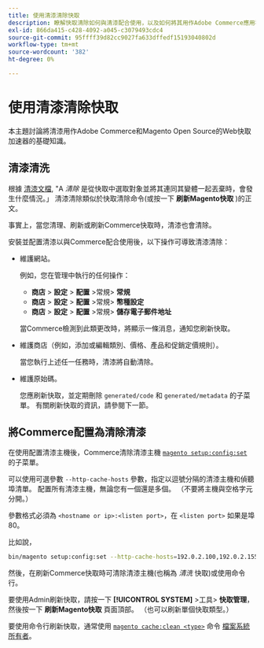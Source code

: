 ```yaml
---
title: 使用清漆清除快取
description: 瞭解快取清除如何與清漆配合使用，以及如何將其用作Adobe Commerce應用程式的Web快取加速器。
exl-id: 866da415-c428-4092-a045-c3079493cdc4
source-git-commit: 95ffff39d82cc9027fa633dffedf15193040802d
workflow-type: tm+mt
source-wordcount: '382'
ht-degree: 0%

---
```


# 使用清漆清除快取

本主題討論將清漆用作Adobe Commerce和Magento Open Source的Web快取加速器的基礎知識。

## 清漆清洗

根據 [清漆文檔](https://www.varnish-cache.org/docs/trunk/users-guide/purging.html), &quot;A *清除* 是從快取中選取對象並將其連同其變體一起丟棄時，會發生什麼情況。」 清漆清除類似於快取清除命令(或按一下 **刷新Magento快取** )的正文。

事實上，當您清理、刷新或刷新Commerce快取時，清漆也會清除。

安裝並配置清漆以與Commerce配合使用後，以下操作可導致清漆清除：

- 維護網站。

   例如，您在管理中執行的任何操作：

   - **商店** > **設定** > **配置** >常規> **常規**
   - **商店** > **設定** > **配置** >常規> **幣種設定**
   - **商店** > **設定** > **配置** >常規> **儲存電子郵件地址**

   當Commerce檢測到此類更改時，將顯示一條消息，通知您刷新快取。

- 維護商店（例如，添加或編輯類別、價格、產品和促銷定價規則）。

   當您執行上述任一任務時，清漆將自動清除。

- 維護原始碼。

   您應刷新快取，並定期刪除 `generated/code` 和 `generated/metadata` 的子菜單。 有關刷新快取的資訊，請參閱下一節。

## 將Commerce配置為清除清漆

在使用配置清漆主機後，Commerce清除清漆主機 [`magento setup:config:set`](https://devdocs.magento.com/guides/v2.4/reference/cli/magento.html#setupconfigset) 的子菜單。

可以使用可選參數 `--http-cache-hosts` 參數，指定以逗號分隔的清漆主機和偵聽埠清單。 配置所有清漆主機，無論您有一個還是多個。 （不要將主機與空格字元分開。）

參數格式必須為 `<hostname or ip>:<listen port>`，在 `<listen port>` 如果是埠80。

比如說，

```bash
bin/magento setup:config:set --http-cache-hosts=192.0.2.100,192.0.2.155:6081
```

然後，在刷新Commerce快取時可清除清漆主機(也稱為 *清洗* 快取)或使用命令行。

要使用Admin刷新快取，請按一下 **[!UICONTROL SYSTEM]** >工具> **快取管理**，然後按一下 **刷新Magento快取** 頁面頂部。 （也可以刷新單個快取類型。）

要使用命令行刷新快取，通常使用 [`magento cache:clean <type>`](../cli/manage-cache.md#clean-and-flush-cache-types) 命令 [檔案系統所有者](../../installation/prerequisites/file-system/overview.md)。
